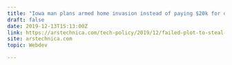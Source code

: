 ```yaml
---
title: "Iowa man plans armed home invasion instead of paying $20k for domain name"
draft: false
date: 2019-12-13T15:13:00Z
link: https://arstechnica.com/tech-policy/2019/12/failed-plot-to-steal-domain-name-at-gunpoint-brings-14-year-prison-term/?utm_medium=RSS&utm_source=hune
site: arstechnica.com
topic: Webdev  

---
```

